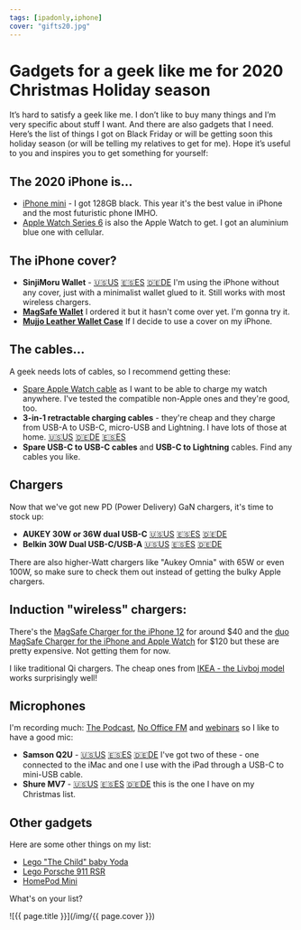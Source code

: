 ```yaml
---
tags: [ipadonly,iphone]
cover: "gifts20.jpg"
---
```


# Gadgets for a geek like me for 2020 Christmas Holiday season

It’s hard to satisfy a geek like me. I don’t like to buy many things and I’m very specific about stuff I want. And there are also gadgets that I need. Here’s the list of things I got on Black Friday or will be getting soon this holiday season (or will be telling my relatives to get for me). Hope it’s useful to you and inspires you to get something for yourself:

<!--More-->

## The 2020 iPhone is…

* [iPhone mini](/mini/) - I got 128GB black. This year it's the best value in iPhone and the most futuristic phone IMHO.
* [Apple Watch Series 6](/tag/applewatch) is also the Apple Watch to get. I got an aluminium blue one with cellular.

## The iPhone cover?

* **SinjiMoru Wallet** - [🇺🇸US](https://www.amazon.com/Sinjimoru-Holder-Wallet-functioning-Credit/dp/B00HY3HSZQ/ref=sr_1_2?tag=sliwinski-20) [🇪🇸ES](https://www.amazon.es/Titular-SINJIMORU-funciona-billetera-smartphone/dp/B00HY3HSZQ/ref=sr_1_7?tag=sliwinski-20) [🇩🇪DE](https://www.amazon.de/Sinjimoru-aufklebbarer-Kreditkartenhalter-Kartenhalter-Smartphones/dp/B00HY3HSZQ/ref=sr_1_7?tag=sliwinski-20) I'm using the iPhone without any cover, just with a minimalist wallet glued to it. Still works with most wireless chargers.
* **[MagSafe Wallet](https://www.apple.com/shop/product/MHLT3/iphone-leather-wallet-with-magsafe-saddle-brown)** I ordered it but it hasn't come over yet. I'm gonna try it.
* **[Mujjo Leather Wallet Case](https://www.mujjo.com/cases/iphone/iphone-12-mini/full-leather-wallet-case-for-iphone-12-mini-monaco-blue)** If I decide to use a cover on my iPhone.

## The cables…

A geek needs lots of cables, so I recommend getting these:

* [Spare Apple Watch cable](https://www.apple.com/shop/product/MX2G2AM/A/apple-watch-magnetic-charging-cable-03m) as I want to be able to charge my watch anywhere. I've tested the compatible non-Apple ones and they're good, too.
* **3-in-1 retractable charging cables** - they're cheap and they charge from USB-A to USB-C, micro-USB and Lightning. I have lots of those at home. [🇺🇸US](https://www.amazon.com/ASICEN-Retractable-Charging-Connector-Smartphones/dp/B07X1W93Z5/ref=sr_1_2?tag=sliwinski-20) [🇩🇪DE](https://www.amazon.de/SDBAUX-Aufladung-Einziehbares-Ladekabel-Kompatibel-3-1-Grau/dp/B07ZV3QFR5/ref=sr_1_3?tag=sliwinski-20) [🇪🇸ES](https://www.amazon.es/SDBAUX-Retráctil-Múltiples-Compatibles-Teléfonos/dp/B07P8L2946/ref=sr_1_7_mod_primary_lightning_deal?tag=sliwinski-20)
* **Spare USB-C to USB-C cables** and **USB-C to Lightning** cables. Find any cables you like.

## Chargers

Now that we've got new PD (Power Delivery) GaN chargers, it's time to stock up:

* **AUKEY 30W or 36W dual USB-C** [🇺🇸US](https://www.amazon.com/Charger-AUKEY-Foldable-Delivery-Dynamic/dp/B0833XR41B/ref=sr_1_9?tag=sliwinski-20) [🇪🇸ES](https://www.amazon.es/AUKEY-Cargador-Delivery-Dynamic-Compatible/dp/B07RVLS4FC/ref=sr_1_2?tag=sliwinski-20) [🇩🇪DE](https://www.amazon.de/AUKEY-Delivery-Ladegerät-Ladestecker-kompatibel/dp/B07RRMYX6D/ref=sr_1_6?tag=sliwinski-20)
* **Belkin 30W Dual USB-C/USB-A** [🇺🇸US](https://www.amazon.com/Belkin-USB-C-Charger-Lightning-iPhone/dp/B07XW34KLW/ref=sr_1_4?tag=sliwinski-20) [🇪🇸ES](https://www.amazon.es/Belkin-USB-C-30-Cargador-generación/dp/B07TSB41SW?tag=sliwinski-20) [🇩🇪DE](https://www.amazon.de/Belkin-USB-C-Netzadegerät-iPhone-Schnellladegerät-Plus-Weiß/dp/B07TSB41SW?tag=sliwinski-20)

There are also higher-Watt chargers like "Aukey Omnia" with 65W or even 100W, so make sure to check them out instead of getting the bulky Apple chargers.

## Induction "wireless" chargers:

There's the [MagSafe Charger for the iPhone 12](https://www.apple.com/shop/product/MHXH3/magsafe-charger) for around $40 and the [duo MagSafe Charger for the iPhone and Apple Watch](https://www.apple.com/shop/product/MHXF3AM/A/magsafe-duo-charger) for $120 but these are pretty expensive. Not getting them for now.

I like traditional Qi chargers. The cheap ones from [IKEA - the Livboj model](https://www.ikea.com/us/en/p/livboj-wireless-charger-black-90447058/) works surprisingly well!

## Microphones

I'm recording much: [The Podcast](/tag/podcast), [No Office FM](/tag/noofficefm) and [webinars](/tag/webinar) so I like to have a good mic:

* **Samson Q2U** - [🇺🇸US](https://www.amazon.com/Samson-SAQ2UTB-Handheld-Dynamic-Microphone/dp/B07K1XSDZP/ref=sr_1_3?tag=sliwinski-20) [🇪🇸ES](https://www.amazon.es/Samson-Q2U-Micrófono-grabación-escenarios/dp/B0876TR1ZS/ref=sr_1_1?tag=sliwinski-20) [🇩🇪DE](https://www.amazon.de/Samson-Dynamisches-XLR-Mikrofon-Zuhause-Bühnenaufnahmen/dp/B0876TR1ZS/ref=sr_1_2?tag=sliwinski-20) I've got two of these - one connected to the iMac and one I use with the iPad through a USB-C to mini-USB cable.
* **Shure MV7** - [🇺🇸US](https://www.amazon.com/Shure-Microphone-Podcasting-Voice-Isolating-Technology/dp/B08G7RG9ML/ref=sr_1_1?tag=sliwinski-20) [🇪🇸ES](https://www.amazon.es/Shure-retransmisiones-auriculares-aislamiento-certificado/dp/B08G7JN6J7/ref=sr_1_2?tag=sliwinski-20) [🇩🇪DE](https://www.amazon.de/Shure-Podcast-Mikrofon-Livestreaming-Kopfhörerausgang-Vollmetallgehäuse/dp/B08G7JN6J7/ref=sr_1_3?tag=sliwinski-20) this is the one I have on my Christmas list.

## Other gadgets

Here are some other things on my list:

* [Lego "The Child" baby Yoda](https://www.lego.com/product/the-child-75318)
* [Lego Porsche 911 RSR](https://www.lego.com/product/porsche-911-rsr-42096)
* [HomePod Mini](https://www.apple.com/homepod-mini/)

What's on your list?

![{{ page.title }}](/img/{{ page.cover }})

[n]: https://nozbe.com/?a=mike